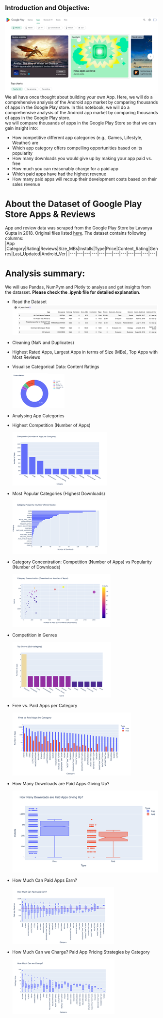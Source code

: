 ## Introduction and Objective: 
![Image](./images/playstore.png)
We all have once thought about building your own App. Here, we will do a comprehensive analysis of the Android app market by comparing thousands of apps in the Google Play store. In this notebook, we will do a comprehensive analysis of the Android app market by comparing thousands of apps in the Google Play store.  
we will compare thousands of apps in the Google Play Store so that we can gain insight into:

- How competitive different app categories (e.g., Games, Lifestyle, Weather) are
- Which app category offers compelling opportunities based on its popularity
- How many downloads you would give up by making your app paid vs. free
- How much you can reasonably charge for a paid app
- Which paid apps have had the highest revenue
- How many paid apps will recoup their development costs based on their sales revenue

# About the Dataset of Google Play Store Apps & Reviews
App and review data was scraped from the Google Play Store by Lavanya Gupta in 2018. Original files listed [here](
https://www.kaggle.com/lava18/google-play-store-apps).
The dataset contains following columns:  
|App |Category|Rating|Reviews|Size_MBs|Installs|Type|Price|Content_Rating|Genres|Last_Updated|Android_Ver|
|---|---|---|---|---|---|---|---|---|---|---|---|  

# Analysis summary:
We will use Pandas, NumPym and Plotly to analyse and get insights from the datasset. **Please check the .ipynb file for detailed explanation**.

- Read the Dataset
  ![Image](./images/dataset.png)
- Cleaning (NaN and Duplicates)
- Highest Rated Apps, Largest Apps in terms of Size (MBs), Top Apps with Most Reviews
- Visualise Categorical Data: Content Ratings
  
  ![Image](./images/ratings.png)
- Analysing App Categories
- Highest Competition (Number of Apps)

  ![Image](./images/comptition.png)

- Most Popular Categories (Highest Downloads)

  ![Image](./images/popularity.png)

- Category Concentration: Competition (Number of Apps) vs Popularity (Number of Downloads)

  ![Image](./images/concentration.png)

- Competition in Genres

  ![Image](./images/genres.png)

- Free vs. Paid Apps per Category

  ![Image](./images/freevspaid.png)

- How Many Downloads are Paid Apps Giving Up?

  ![Image](./images/Giveup_box.png)

- How Much Can Paid Apps Earn?

  ![Image](./images/paidApp.png)

- How Much Can we Charge? Paid App Pricing Strategies by Category

  ![Image](./images/charge.png)
